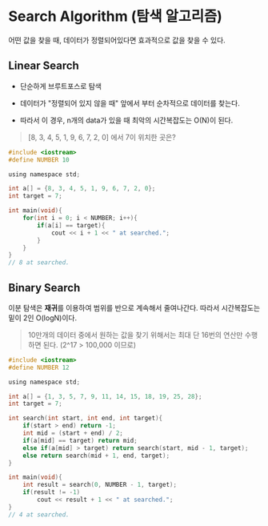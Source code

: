 # Search Algorithm (탐색 알고리즘)

어떤 값을 찾을 때, 데이터가 정렬되어있다면 효과적으로 값을 찾을 수 있다.

## Linear Search

- 단순하게 브루트포스로 탐색

- 데이터가 "정렬되어 있지 않을 때" 앞에서 부터 순차적으로 데이터를 찾는다.

- 따라서 이 경우, n개의 data가 있을 때 최악의 시간복잡도는 O(N)이 된다.

> [8, 3, 4, 5, 1, 9, 6, 7, 2, 0] 에서 7이 위치한 곳은?

```c
#include <iostream>
#define NUMBER 10

using namespace std;

int a[] = {8, 3, 4, 5, 1, 9, 6, 7, 2, 0};
int target = 7;

int main(void){
	for(int i = 0; i < NUMBER; i++){
		if(a[i] == target){
			cout << i + 1 << " at searched.";
		}
	}
}
// 8 at searched.
```

## Binary Search

이분 탐색은 **재귀**를 이용하여 범위를 반으로 계속해서 줄여나간다. 따라서 시간복잡도는 밑이 2인 O(logN)이다.

> 10만개의 데이터 중에서 원하는 값을 찾기 위해서는 최대 단 16번의 연산만 수행하면 된다. (2^17 > 100,000 이므로)

```C
#include <iostream>
#define NUMBER 12

using namespace std;

int a[] = {1, 3, 5, 7, 9, 11, 14, 15, 18, 19, 25, 28};
int target = 7;

int search(int start, int end, int target){
	if(start > end) return -1;
	int mid = (start + end) / 2;
	if(a[mid] == target) return mid;
	else if(a[mid] > target) return search(start, mid - 1, target);
	else return search(mid + 1, end, target);
}

int main(void){
	int result = search(0, NUMBER - 1, target);
	if(result != -1)
		cout << result + 1 << " at searched.";
}
// 4 at searched.
```
